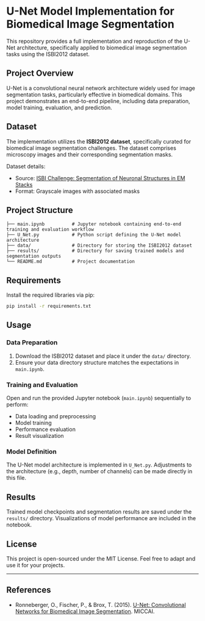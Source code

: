 # U-Net Model Implementation for Biomedical Image Segmentation

This repository provides a full implementation and reproduction of the U-Net architecture, specifically applied to biomedical image segmentation tasks using the ISBI2012 dataset.

## Project Overview

U-Net is a convolutional neural network architecture widely used for image segmentation tasks, particularly effective in biomedical domains. This project demonstrates an end-to-end pipeline, including data preparation, model training, evaluation, and prediction.

## Dataset

The implementation utilizes the **ISBI2012 dataset**, specifically curated for biomedical image segmentation challenges. The dataset comprises microscopy images and their corresponding segmentation masks.

Dataset details:

* Source: [ISBI Challenge: Segmentation of Neuronal Structures in EM Stacks](https://imagej.net/events/isbi-2012-segmentation-challenge)
* Format: Grayscale images with associated masks

## Project Structure

```plaintext
├── main.ipynb          # Jupyter notebook containing end-to-end training and evaluation workflow
├── U_Net.py            # Python script defining the U-Net model architecture
├── data/               # Directory for storing the ISBI2012 dataset
├── results/            # Directory for saving trained models and segmentation outputs
└── README.md           # Project documentation
```

## Requirements

Install the required libraries via pip:

```bash
pip install -r requirements.txt
```

## Usage

### Data Preparation

1. Download the ISBI2012 dataset and place it under the `data/` directory.
2. Ensure your data directory structure matches the expectations in `main.ipynb`.

### Training and Evaluation

Open and run the provided Jupyter notebook (`main.ipynb`) sequentially to perform:

* Data loading and preprocessing
* Model training
* Performance evaluation
* Result visualization

### Model Definition

The U-Net model architecture is implemented in `U_Net.py`. Adjustments to the architecture (e.g., depth, number of channels) can be made directly in this file.

## Results

Trained model checkpoints and segmentation results are saved under the `results/` directory. Visualizations of model performance are included in the notebook.

## License

This project is open-sourced under the MIT License. Feel free to adapt and use it for your projects.

---

## References

* Ronneberger, O., Fischer, P., & Brox, T. (2015). [U-Net: Convolutional Networks for Biomedical Image Segmentation](https://arxiv.org/abs/1505.04597). MICCAI.
